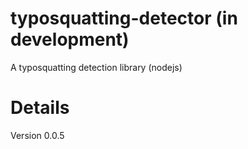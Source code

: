 # typosquatting-detector (in development)
A typosquatting detection library (nodejs)

# Details
Version 0.0.5
